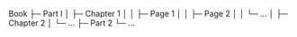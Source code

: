 Book
├─ Part I
│  ├─ Chapter 1
│  │  ├─ Page 1
│  │  ├─ Page 2
│  │  └─ ...
│  ├─ Chapter 2
│  └─ ...
├─ Part 2
└─ ...
